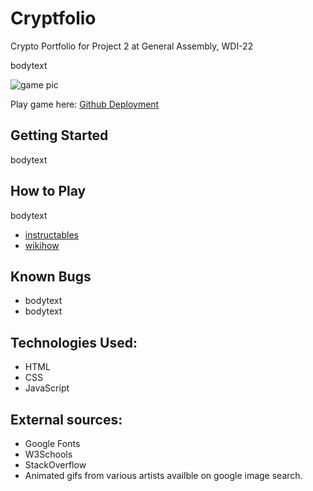 # Cryptfolio

Crypto Portfolio for Project 2 at General Assembly, WDI-22

bodytext

![game pic](https://crackerbarrel.com/-/media/CrackerBarrel/About/Media-Kit/Fast-Facts/peg_game_346x230.jpg)

Play game here: [Github Deployment](https://idothestamping.github.io/myGame_trianglePeg/)

## Getting Started

bodytext

## How to Play

bodytext

* [instructables](https://www.instructables.com/id/How-to-solve-the-Triangle-Peg-Game/)
* [wikihow](https://www.wikihow.com/Win-the-Peg-Game)

## Known Bugs

* bodytext
* bodytext

## Technologies Used:
* HTML
* CSS
* JavaScript

## External sources:
* Google Fonts
* W3Schools
* StackOverflow
* Animated gifs from various artists availble on google image search.

